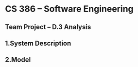 # CS 386 – Software Engineering
## Team Project – D.3 Analysis

## **1.System Description**



## **2.Model**
